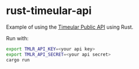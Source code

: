 # rust-timeular-api

Example of using the [Timeular Public API](https://developers.timeular.com/) using Rust.

Run with:

```bash
export TMLR_API_KEY=<your api key>
export TMLR_API_SECRET=<your api secret>
cargo run
```
